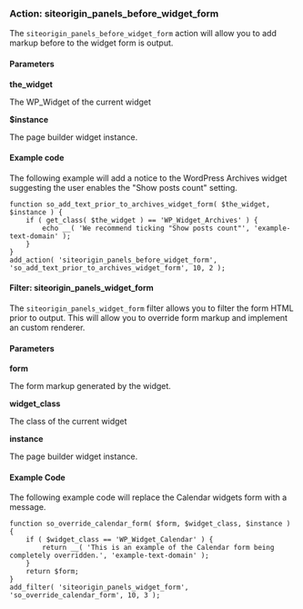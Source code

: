 ### Action: siteorigin_panels_before_widget_form

The `siteorigin_panels_before_widget_form` action will allow you to add markup before to the widget form is output.

#### Parameters

**the_widget**

The WP_Widget of the current widget

**$instance**

The page builder widget instance.

#### Example code

The following example will add a notice to the WordPress Archives widget suggesting the user enables the "Show posts count" setting.

```
function so_add_text_prior_to_archives_widget_form( $the_widget, $instance ) {
	if ( get_class( $the_widget ) == 'WP_Widget_Archives' ) {
		echo __( 'We recommend ticking "Show posts count"', 'example-text-domain' );
	}
}
add_action( 'siteorigin_panels_before_widget_form', 'so_add_text_prior_to_archives_widget_form', 10, 2 );
```

#### Filter: siteorigin_panels_widget_form

The `siteorigin_panels_widget_form` filter allows you to filter the form HTML prior to output. This will allow you to override form markup and implement an custom renderer.

#### Parameters

**form**

The form markup generated by the widget.

**widget_class**

The class of the current widget

**instance**

The page builder widget instance.

#### Example Code

The following example code will replace the Calendar widgets form with a message.

```
function so_override_calendar_form( $form, $widget_class, $instance ) {
	if ( $widget_class == 'WP_Widget_Calendar' ) {
		return __( 'This is an example of the Calendar form being completely overridden.', 'example-text-domain' );
	}
	return $form;
}
add_filter( 'siteorigin_panels_widget_form', 'so_override_calendar_form', 10, 3 );
```
